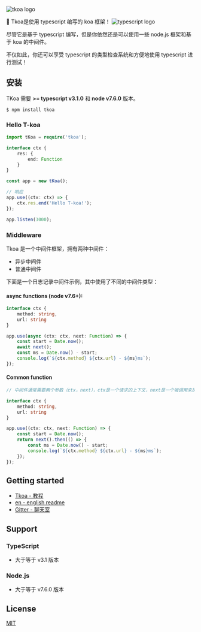 ![tkoa logo](https://raw.githubusercontent.com/tkoajs/tkoa/master/source/logo.png)

🌈 Tkoa是使用 typescript 编写的 koa 框架！ ![typescript logo](https://raw.githubusercontent.com/tkoajs/tkoa/master/source/ts%20logo.png)

尽管它是基于 typescript 编写，但是你依然还是可以使用一些 node.js 框架和基于 koa 的中间件。

不仅如此，你还可以享受 typescript 的类型检查系统和方便地使用 typescript 进行测试！

## 安装
TKoa 需要 **>= typescript v3.1.0** 和 **node v7.6.0** 版本。

```shell
$ npm install tkoa
```

### Hello T-koa

```typescript
import tKoa = require('tkoa');

interface ctx {
    res: {
        end: Function
    }
}

const app = new tKoa();

// 响应
app.use((ctx: ctx) => {
    ctx.res.end('Hello T-koa!');
});

app.listen(3000);
```

### Middleware
Tkoa 是一个中间件框架，拥有两种中间件：

- 异步中间件
- 普通中间件

下面是一个日志记录中间件示例，其中使用了不同的中间件类型：

#### async functions (node v7.6+):

```typescript
interface ctx {
    method: string,
    url: string
}

app.use(async (ctx: ctx, next: Function) => {
    const start = Date.now();
    await next();
    const ms = Date.now() - start;
    console.log(`${ctx.method} ${ctx.url} - ${ms}ms`);
});
```

#### Common function
```typescript
// 中间件通常需要两个参数（ctx，next），ctx是一个请求的上下文，next是一个被调用来执行下游中间件的函数。它返回一个带有then函数的Promise，用于在完成后运行代码。

interface ctx {
    method: string,
    url: string
}

app.use((ctx: ctx, next: Function) => {
    const start = Date.now();
    return next().then(() => {
        const ms = Date.now() - start;
        console.log(`${ctx.method} ${ctx.url} - ${ms}ms`);
    });
});
```

## Getting started
- [Tkoa - 教程](https://github.com/tkoajs/tkoa/wiki)
- [en - english readme](https://github.com/tkoajs/tkoa/blob/master/README.md)
- [Gitter - 聊天室](https://gitter.im/tkoa-js/community)

## Support
### TypeScript
- 大于等于 v3.1 版本
### Node.js
- 大于等于 v7.6.0 版本

## License
[MIT](https://github.com/tkoajs/tkoa/blob/master/LICENSE)
